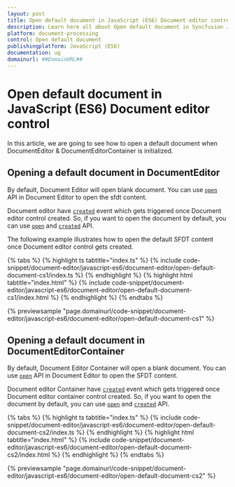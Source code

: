 ```yaml
---
layout: post
title: Open default document in JavaScript (ES6) Document editor control | Syncfusion
description: Learn here all about Open default document in Syncfusion JavaScript (ES6) Document editor control of Syncfusion Essential JS 2 and more.
platform: document-processing
control: Open default document 
publishingplatform: JavaScript (ES6)
documentation: ug
domainurl: ##DomainURL##
---
```


# Open default document in JavaScript (ES6) Document editor control

In this article, we are going to see how to open a default document when DocumentEditor & DocumentEditorContainer is initialized.

## Opening a default document in DocumentEditor

By default, Document Editor will open blank document. You can use [`open`](https://ej2.syncfusion.com/documentation/api/document-editor#open) API in Document Editor to open the sfdt content.

Document editor have [`created`](https://ej2.syncfusion.com/documentation/api/document-editor#created) event which gets triggered once Document editor control created. So, if you want to open the document by default, you can use [`open`](https://ej2.syncfusion.com/documentation/api/document-editor#open) and [`created`](https://ej2.syncfusion.com/documentation/api/document-editor#created) API.

The following example illustrates how to open the default SFDT content once Document editor control gets created.

 

 {% tabs %}
{% highlight ts tabtitle="index.ts" %}
{% include code-snippet/document-editor/javascript-es6/document-editor/open-default-document-cs1/index.ts %}
{% endhighlight %}
{% highlight html tabtitle="index.html" %}
{% include code-snippet/document-editor/javascript-es6/document-editor/open-default-document-cs1/index.html %}
{% endhighlight %}
{% endtabs %}
        
{% previewsample "page.domainurl/code-snippet/document-editor/javascript-es6/document-editor/open-default-document-cs1" %}



## Opening a default document in DocumentEditorContainer

By default, Document Editor Container will open a blank document. You can use [`open`](https://ej2.syncfusion.com/documentation/api/document-editor#open) API in Document Editor to open the SFDT content.

Document editor Container have [`created`](https://ej2.syncfusion.com/documentation/api/document-editor-container#created) event which gets triggered once Document editor container control created. So, if you want to open the document by default, you can use [`open`](https://ej2.syncfusion.com/documentation/api/document-editor#open) and [`created`](https://ej2.syncfusion.com/documentation/api/document-editor-container#created) API.

 

 {% tabs %}
{% highlight ts tabtitle="index.ts" %}
{% include code-snippet/document-editor/javascript-es6/document-editor/open-default-document-cs2/index.ts %}
{% endhighlight %}
{% highlight html tabtitle="index.html" %}
{% include code-snippet/document-editor/javascript-es6/document-editor/open-default-document-cs2/index.html %}
{% endhighlight %}
{% endtabs %}
        
{% previewsample "page.domainurl/code-snippet/document-editor/javascript-es6/document-editor/open-default-document-cs2" %}


